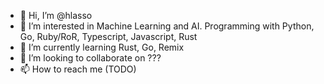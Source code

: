 - 👋 Hi, I’m @hlasso
- 👀 I’m interested in Machine Learning and AI. Programming with Python, Go, Ruby/RoR, Typescript, Javascript, Rust
- 🌱 I’m currently learning Rust, Go, Remix
- 💞️ I’m looking to collaborate on ???
- 📫 How to reach me (TODO)

<!---
hlasso/hlasso is a ✨ special ✨ repository because its `README.md` (this file) appears on your GitHub profile.
You can click the Preview link to take a look at your changes.
--->
